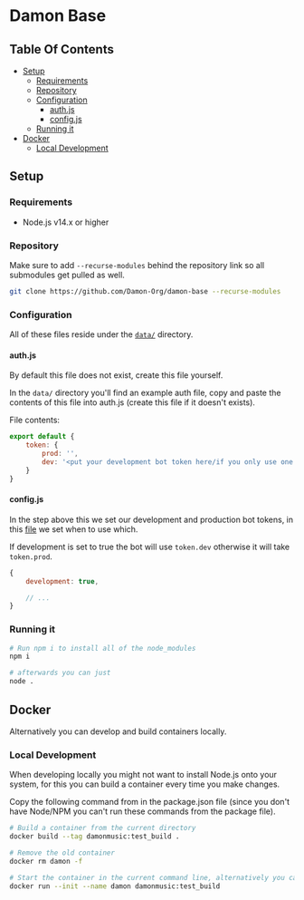 # Damon Base

## Table Of Contents

- [Setup](#setup)
  - [Requirements](#requirements)
  - [Repository](#repository)
  - [Configuration](#configuration)
    - [auth.js](#)
    - [config.js](#)
  - [Running it](#running-it)
- [Docker](#docker)
  - [Local Development](#local-development)

## Setup

### Requirements

 * Node.js v14.x or higher

### Repository

Make sure to add `--recurse-modules` behind the repository link so all submodules get pulled as well.

```sh
git clone https://github.com/Damon-Org/damon-base --recurse-modules
```

### Configuration

All of these files reside under the [`data/`](data/) directory.

#### auth.js

By default this file does not exist, create this file yourself.

In the `data/` directory you'll find an example auth file, copy and paste the contents of this file into auth.js (create this file if it doesn't exists).

File contents:
```js
export default {
    token: {
        prod: '',
        dev: '<put your development bot token here/if you only use one bot put your production token here as well>'
    }
}
```

#### config.js

In the step above this we set our development and production bot tokens, in this [file](data/config.js) we set when to use which.

If development is set to true the bot will use `token.dev` otherwise it will take `token.prod`.

```js
{
    development: true,

    // ...
}
```

### Running it

```sh
# Run npm i to install all of the node_modules
npm i

# afterwards you can just
node .
```

## Docker

Alternatively you can develop and build containers locally.

### Local Development

When developing locally you might not want to install Node.js onto your system, for this you can build a container every time you make changes.

Copy the following command from in the package.json file (since you don't have Node/NPM you can't run these commands from the package file).
```sh
# Build a container from the current directory
docker build --tag damonmusic:test_build .

# Remove the old container
docker rm damon -f

# Start the container in the current command line, alternatively you can pass the -d flag to run it detached from your current shell
docker run --init --name damon damonmusic:test_build
```
